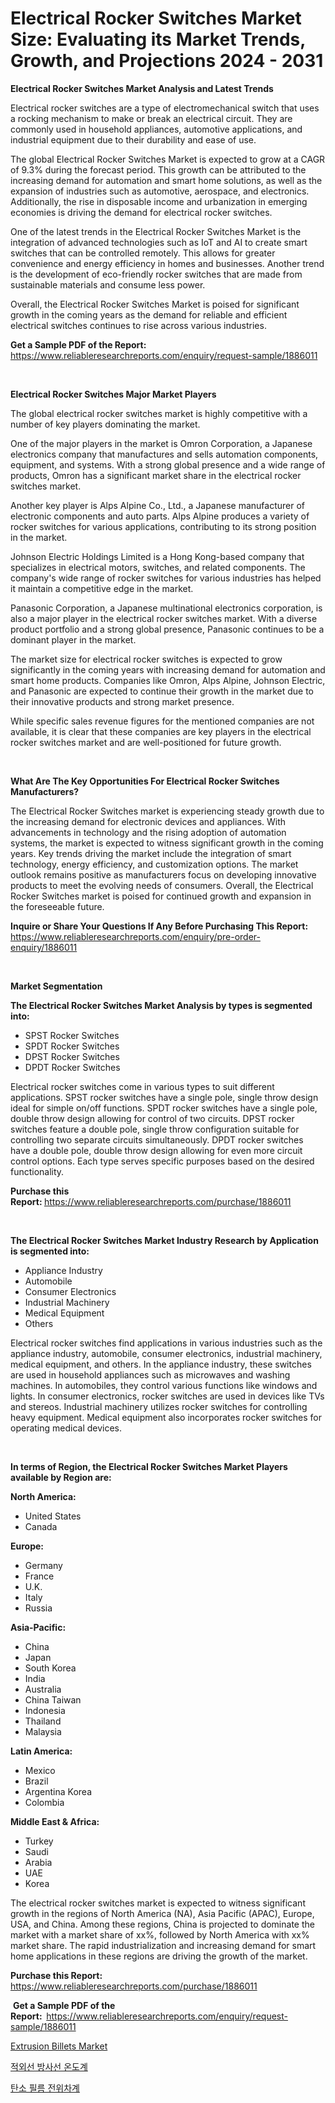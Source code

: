 <p><h1>Electrical Rocker Switches Market Size: Evaluating its Market Trends, Growth, and Projections 2024 - 2031</h1></p><p><strong>Electrical Rocker Switches Market Analysis and Latest Trends</strong></p>
<p><p>Electrical rocker switches are a type of electromechanical switch that uses a rocking mechanism to make or break an electrical circuit. They are commonly used in household appliances, automotive applications, and industrial equipment due to their durability and ease of use.</p><p>The global Electrical Rocker Switches Market is expected to grow at a CAGR of 9.3% during the forecast period. This growth can be attributed to the increasing demand for automation and smart home solutions, as well as the expansion of industries such as automotive, aerospace, and electronics. Additionally, the rise in disposable income and urbanization in emerging economies is driving the demand for electrical rocker switches.</p><p>One of the latest trends in the Electrical Rocker Switches Market is the integration of advanced technologies such as IoT and AI to create smart switches that can be controlled remotely. This allows for greater convenience and energy efficiency in homes and businesses. Another trend is the development of eco-friendly rocker switches that are made from sustainable materials and consume less power.</p><p>Overall, the Electrical Rocker Switches Market is poised for significant growth in the coming years as the demand for reliable and efficient electrical switches continues to rise across various industries.</p></p>
<p><strong>Get a Sample PDF of the Report:&nbsp;</strong> <a href="https://www.reliableresearchreports.com/enquiry/request-sample/1886011">https://www.reliableresearchreports.com/enquiry/request-sample/1886011</a></p>
<p>&nbsp;</p>
<p><strong>Electrical Rocker Switches Major Market Players</strong></p>
<p><p>The global electrical rocker switches market is highly competitive with a number of key players dominating the market. </p><p>One of the major players in the market is Omron Corporation, a Japanese electronics company that manufactures and sells automation components, equipment, and systems. With a strong global presence and a wide range of products, Omron has a significant market share in the electrical rocker switches market.</p><p>Another key player is Alps Alpine Co., Ltd., a Japanese manufacturer of electronic components and auto parts. Alps Alpine produces a variety of rocker switches for various applications, contributing to its strong position in the market.</p><p>Johnson Electric Holdings Limited is a Hong Kong-based company that specializes in electrical motors, switches, and related components. The company's wide range of rocker switches for various industries has helped it maintain a competitive edge in the market.</p><p>Panasonic Corporation, a Japanese multinational electronics corporation, is also a major player in the electrical rocker switches market. With a diverse product portfolio and a strong global presence, Panasonic continues to be a dominant player in the market.</p><p>The market size for electrical rocker switches is expected to grow significantly in the coming years with increasing demand for automation and smart home products. Companies like Omron, Alps Alpine, Johnson Electric, and Panasonic are expected to continue their growth in the market due to their innovative products and strong market presence.</p><p>While specific sales revenue figures for the mentioned companies are not available, it is clear that these companies are key players in the electrical rocker switches market and are well-positioned for future growth.</p></p>
<p>&nbsp;</p>
<p><strong>What Are The Key Opportunities For Electrical Rocker Switches Manufacturers?</strong></p>
<p><p>The Electrical Rocker Switches market is experiencing steady growth due to the increasing demand for electronic devices and appliances. With advancements in technology and the rising adoption of automation systems, the market is expected to witness significant growth in the coming years. Key trends driving the market include the integration of smart technology, energy efficiency, and customization options. The market outlook remains positive as manufacturers focus on developing innovative products to meet the evolving needs of consumers. Overall, the Electrical Rocker Switches market is poised for continued growth and expansion in the foreseeable future.</p></p>
<p><strong>Inquire or Share Your Questions If Any Before Purchasing This Report:</strong> <a href="https://www.reliableresearchreports.com/enquiry/pre-order-enquiry/1886011">https://www.reliableresearchreports.com/enquiry/pre-order-enquiry/1886011</a></p>
<p>&nbsp;</p>
<p><strong>Market Segmentation</strong></p>
<p><strong>The Electrical Rocker Switches Market Analysis by types is segmented into:</strong></p>
<p><ul><li>SPST Rocker Switches</li><li>SPDT Rocker Switches</li><li>DPST Rocker Switches</li><li>DPDT Rocker Switches</li></ul></p>
<p><p>Electrical rocker switches come in various types to suit different applications. SPST rocker switches have a single pole, single throw design ideal for simple on/off functions. SPDT rocker switches have a single pole, double throw design allowing for control of two circuits. DPST rocker switches feature a double pole, single throw configuration suitable for controlling two separate circuits simultaneously. DPDT rocker switches have a double pole, double throw design allowing for even more circuit control options. Each type serves specific purposes based on the desired functionality.</p></p>
<p><strong>Purchase this Report:&nbsp;</strong><a href="https://www.reliableresearchreports.com/purchase/1886011">https://www.reliableresearchreports.com/purchase/1886011</a></p>
<p>&nbsp;</p>
<p><strong>The Electrical Rocker Switches Market Industry Research by Application is segmented into:</strong></p>
<p><ul><li>Appliance Industry</li><li>Automobile</li><li>Consumer Electronics</li><li>Industrial Machinery</li><li>Medical Equipment</li><li>Others</li></ul></p>
<p><p>Electrical rocker switches find applications in various industries such as the appliance industry, automobile, consumer electronics, industrial machinery, medical equipment, and others. In the appliance industry, these switches are used in household appliances such as microwaves and washing machines. In automobiles, they control various functions like windows and lights. In consumer electronics, rocker switches are used in devices like TVs and stereos. Industrial machinery utilizes rocker switches for controlling heavy equipment. Medical equipment also incorporates rocker switches for operating medical devices.</p></p>
<p>&nbsp;</p>
<p><strong>In terms of Region, the Electrical Rocker Switches Market Players available by Region are:</strong></p>
<p>
    <p> <strong> North America: </strong>
        <ul>
            <li>United States</li>
            <li>Canada</li>
        </ul>
        </p> 
    <p> <strong> Europe: </strong>
        <ul>
            <li>Germany</li>
            <li>France</li>
            <li>U.K.</li>
            <li>Italy</li>
            <li>Russia</li>
        </ul>
        </p> 
    <p> <strong> Asia-Pacific: </strong>
        <ul>
            <li>China</li>
            <li>Japan</li>
            <li>South Korea</li>
            <li>India</li>
            <li>Australia</li>
            <li>China Taiwan</li>
            <li>Indonesia</li>
            <li>Thailand</li>
            <li>Malaysia</li>
        </ul>
        </p> 
    <p> <strong> Latin America: </strong>
        <ul>
            <li>Mexico</li>
            <li>Brazil</li>
            <li>Argentina Korea</li>
            <li>Colombia</li>
        </ul>
        </p> 
    <p> <strong> Middle East & Africa: </strong>
        <ul>
            <li>Turkey</li>
            <li>Saudi</li>
            <li>Arabia</li>
            <li>UAE</li>
            <li>Korea</li>
        </ul>
    </p>
    </p>
<p><p>The electrical rocker switches market is expected to witness significant growth in the regions of North America (NA), Asia Pacific (APAC), Europe, USA, and China. Among these regions, China is projected to dominate the market with a market share of xx%, followed by North America with xx% market share. The rapid industrialization and increasing demand for smart home applications in these regions are driving the growth of the market.</p></p>
<p><strong>Purchase this Report: </strong><a href="https://www.reliableresearchreports.com/purchase/1886011">https://www.reliableresearchreports.com/purchase/1886011</a></p>
<p>&nbsp;<strong>Get a Sample PDF of the Report:&nbsp;&nbsp;</strong><a href="https://www.reliableresearchreports.com/enquiry/request-sample/1886011">https://www.reliableresearchreports.com/enquiry/request-sample/1886011</a></p>
<p><strong></strong></p>
<p><p><a href="https://five-trouble-98a.notion.site/Global-Extrusion-Billets-Market-Size-and-Market-Trends-Insights-and-Projections-from-2024-to-2031-70a506a9727e4d9c92da26e0aa4fdd30">Extrusion Billets Market</a></p><p><a href="https://medium.com/@leatharoan20231/%EC%A0%81%EC%99%B8%EC%84%A0-%EB%B3%91%EC%82%AC%EC%97%B4%EA%B3%84%EC%B8%A1%EC%97%B4%EC%84%A0-%EC%8B%9C%EC%9E%A5-%EA%B7%9C%EB%AA%A8-cagr-%ED%8A%B8%EB%A0%8C%EB%93%9C-2024-2030-82f57adcc79e">적외선 방사선 온도계</a></p><p><a href="https://medium.com/@thib_harou/%ED%83%84%EC%86%8C-%ED%95%84%EB%A6%84-%EA%B0%80%EB%B3%80-%EC%A0%80%ED%95%AD%EA%B8%B0-%EC%8B%9C%EC%9E%A5-%EA%B7%9C%EB%AA%A8-cagr-%EB%8F%99%ED%96%A5-2024-2030-4b1d899ca2d3">탄소 필름 전위차계</a></p></p>